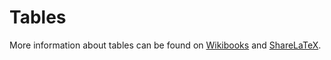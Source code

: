 # Tables

More information about tables can be found on [Wikibooks](https://en.wikibooks.org/wiki/LaTeX/Tables) and [ShareLaTeX](https://www.sharelatex.com/learn/Tables).